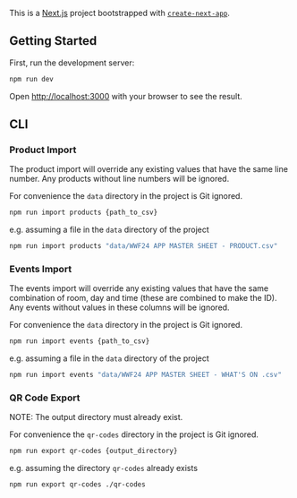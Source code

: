 This is a [Next.js](https://nextjs.org/) project bootstrapped with [`create-next-app`](https://github.com/vercel/next.js/tree/canary/packages/create-next-app).

## Getting Started

First, run the development server:

```bash
npm run dev
```

Open [http://localhost:3000](http://localhost:3000) with your browser to see the result.



## CLI

### Product Import

The product import will override any existing values that have the same line number. Any products without line numbers will be ignored.

For convenience the `data` directory in the project is Git ignored.

```bash
npm run import products {path_to_csv}
```

e.g. assuming a file in the `data` directory of the project

```bash
npm run import products "data/WWF24 APP MASTER SHEET - PRODUCT.csv"
```

### Events Import

The events import will override any existing values that have the same combination of room, day and time (these are combined to make the ID). Any events without values in these columns will be ignored.

For convenience the `data` directory in the project is Git ignored.

```bash
npm run import events {path_to_csv}
```

e.g. assuming a file in the `data` directory of the project

```bash
npm run import events "data/WWF24 APP MASTER SHEET - WHAT'S ON .csv"
```

### QR Code Export

NOTE: The output directory must already exist.

For convenience the `qr-codes` directory in the project is Git ignored.

```bash
npm run export qr-codes {output_directory}
```

e.g. assuming the directory `qr-codes` already exists

```bash
npm run export qr-codes ./qr-codes
```
